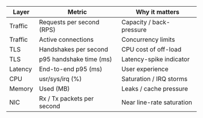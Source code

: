 | Layer   | Metric                       | Why it matters                 |
|---------|-----------------------------|--------------------------------|
| Traffic | Requests per second (RPS)   | Capacity / back-pressure       |
| Traffic | Active connections          | Concurrency limits             |
| TLS     | Handshakes per second       | CPU cost of off-load           |
| TLS     | p95 handshake time (ms)     | Latency-spike indicator        |
| Latency | End-to-end p95 (ms)         | User experience                |
| CPU     | usr/sys/irq (%)             | Saturation / IRQ storms        |
| Memory  | Used (MB)                   | Leaks / cache pressure         |
| NIC     | Rx / Tx packets per second  | Near line-rate saturation      |
